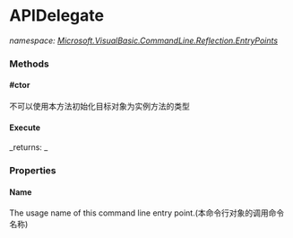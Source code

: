 ﻿
# APIDelegate
_namespace: [Microsoft.VisualBasic.CommandLine.Reflection.EntryPoints](N-Microsoft.VisualBasic.CommandLine.Reflection.EntryPoints.md)_



### Methods

#### #ctor
不可以使用本方法初始化目标对象为实例方法的类型
#### Execute


_returns: _


### Properties

#### Name
The usage name of this command line entry point.(本命令行对象的调用命令名称)

